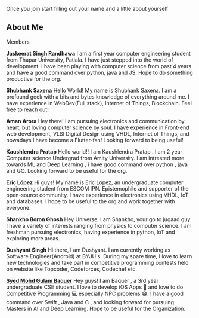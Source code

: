 Once you join start filling out your name and a little about yourself

## About Me ##

Members

**Jaskeerat Singh Randhawa**
I am a first year computer engineering student from Thapar University, Patiala. I have just stepped into the world of development. I have been playing with computer science from past 4 years and have a good command over python, java and JS. Hope to do something productive for the org.

**Shubhank Saxena**
Hello World! My name is Shubhank Saxena. I am a profound geek with a bits and bytes knowledge of everything around me. I have experience in WebDev(Full stack), Internet of Things, Blockchain. Feel free to reach out!

**Aman Arora**
Hey there! I am pursuing electronics and communication by heart, but loving computer science by soul. I have experience in Front-end web development, VLSI Digital Design using VHDL, Internet of Things, and nowadays I have become a Flutter-fan! Looking forward to being useful!

**Kaushlendra Pratap**
Hello world!! I am Kaushlendra Pratap . I am 2 year Computer science Undergrad from Amity University. I am intrested more towards ML and Deep Learning , i have good command over python , java and GO. Looking forward to be useful for the org.

**Eric López**
Hi guys! My name is Eric López, an undergraduate computer engineering student from ESCOM IPN. Epistemophile and supporter of the open-source community. I have experience in electronics using VHDL, IoT and databases. I hope to be useful to the org and work together with everyone.

**Shankho Boron Ghosh**
Hey Universe. I am Shankho, your go to jugaad guy. I have a variety of interests ranging from physics to computer science. I am freshman pursuing electronics, having experience in python, IoT and exploring more areas.

**Dushyant Singh**
Hi there, I am Dushyant. I am currently working as Software Engineer(Android) at BYJU's. During my spare time, I love to learn new technologies and take part in competitive programming contests held on website like Topcoder, Codeforces, Codechef etc.

**[Syed Mohd Gulam Baquer](https://github.com/baquer)**
Hey guys! I am Baquer , a 3rd year undergraduate CSE student. I love to develop iOS Apps 📱 and love to do Competitive Programming 💻 especially NPC problems 😁. I have a good command over Swift , Java and C , and looking forward for pursuing Masters in AI and Deep Learning. Hope to be useful for the Organization.